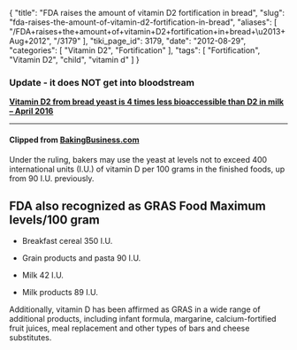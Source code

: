 {
    "title": "FDA raises the amount of vitamin D2 fortification in bread",
    "slug": "fda-raises-the-amount-of-vitamin-d2-fortification-in-bread",
    "aliases": [
        "/FDA+raises+the+amount+of+vitamin+D2+fortification+in+bread+\u2013+Aug+2012",
        "/3179"
    ],
    "tiki_page_id": 3179,
    "date": "2012-08-29",
    "categories": [
        "Vitamin D2",
        "Fortification"
    ],
    "tags": [
        "Fortification",
        "Vitamin D2",
        "child",
        "vitamin d"
    ]
}


### Update - it does NOT get into bloodstream

 **[Vitamin D2 from bread yeast is 4 times less bioaccessible than D2 in milk – April 2016](/posts/vitamin-d2-from-bread-yeast-is-4-times-less-bioaccessible-than-d2-in-milk)** 

---

#### Clipped from [BakingBusiness.com](http://www.bakingbusiness.com/articles/news_home/Regulatory/2012/08/Petition_to_raise_vitamin_D_in.aspx?ID=%7BDA0C8D0C-93AB-4576-AA30-634106C11DAC%7D&cck=1%20)

Under the ruling, bakers may use the yeast at levels not to exceed 400 international units (I.U.) of vitamin D per 100 grams in the finished foods, up from 90 I.U. previously. 

## FDA also recognized as GRAS Food Maximum levels/100 gram

* Breakfast cereal 350 I.U. 

* Grain products and pasta 90 I.U. 

* Milk 42 I.U. 

* Milk products 89 I.U.

Additionally, vitamin D has been affirmed as GRAS in a wide range of additional products, including infant formula, margarine, calcium-fortified fruit juices, meal replacement and other types of bars and cheese substitutes.